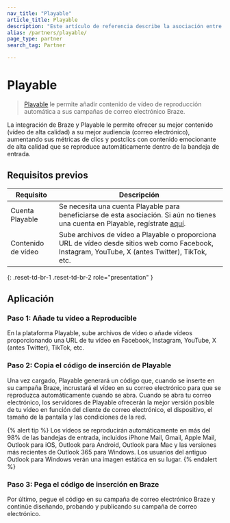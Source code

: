 ```yaml
---
nav_title: "Playable"
article_title: Playable
description: "Este artículo de referencia describe la asociación entre Braze y Playable, una plataforma de vídeo que le permite añadir contenido de vídeo a sus campañas de correo electrónico Braze."
alias: /partners/playable/
page_type: partner
search_tag: Partner

---
```


# Playable

> [Playable][1] le permite añadir contenido de vídeo de reproducción automática a sus campañas de correo electrónico Braze.

La integración de Braze y Playable le permite ofrecer su mejor contenido (vídeo de alta calidad) a su mejor audiencia (correo electrónico), aumentando sus métricas de clics y postclics con contenido emocionante de alta calidad que se reproduce automáticamente dentro de la bandeja de entrada.

## Requisitos previos

| Requisito | Descripción | 
| ----------- | ----------- |
| Cuenta Playable | Se necesita una cuenta Playable para beneficiarse de esta asociación. Si aún no tienes una cuenta en Playable, regístrate [aquí][signup].
Contenido de vídeo | Sube archivos de vídeo a Playable o proporciona URL de vídeo desde sitios web como Facebook, Instagram, YouTube, X (antes Twitter), TikTok, etc. |
{: .reset-td-br-1 .reset-td-br-2 role="presentation" }

## Aplicación

### Paso 1: Añade tu vídeo a Reproducible

En la plataforma Playable, sube archivos de vídeo o añade vídeos proporcionando una URL de tu vídeo en Facebook, Instagram, YouTube, X (antes Twitter), TikTok, etc.

### Paso 2: Copia el código de inserción de Playable

Una vez cargado, Playable generará un código que, cuando se inserte en su campaña Braze, incrustará el vídeo en su correo electrónico para que se reproduzca automáticamente cuando se abra. Cuando se abra tu correo electrónico, los servidores de Playable ofrecerán la mejor versión posible de tu vídeo en función del cliente de correo electrónico, el dispositivo, el tamaño de la pantalla y las condiciones de la red.

{% alert tip %}
Los vídeos se reproducirán automáticamente en más del 98% de las bandejas de entrada, incluidos iPhone Mail, Gmail, Apple Mail, Outlook para iOS, Outlook para Android, Outlook para Mac y las versiones más recientes de Outlook 365 para Windows. Los usuarios del antiguo Outlook para Windows verán una imagen estática en su lugar.
{% endalert %}

### Paso 3: Pega el código de inserción en Braze

Por último, pegue el código en su campaña de correo electrónico Braze y continúe diseñando, probando y publicando su campaña de correo electrónico.

[1]: https://playable.video
[signup]: https://signup.playable.video